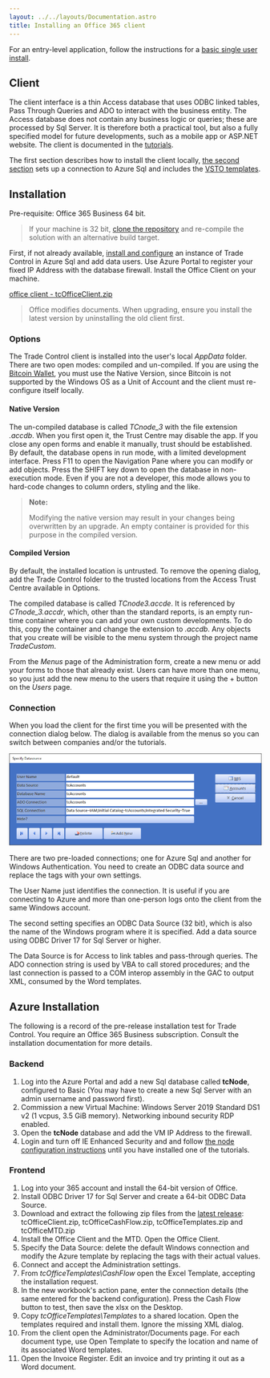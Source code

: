 ```yaml
---
layout: ../../layouts/Documentation.astro
title: Installing an Office 365 client
---
```


For an entry-level application, follow the instructions for a [basic single user install](/tutorials/installing-local).

## Client

The client interface is a thin Access database that uses ODBC linked tables, Pass Through Queries and ADO to interact with the business entity. The Access database does not contain any business logic or queries; these are processed by Sql Server. It is therefore both a practical tool, but also a fully specified model for future developments, such as a mobile app or ASP.NET website. The client is documented in the [tutorials](/tutorials/services).

The first section describes how to install the client locally, [the second section](#azure-installation) sets up a connection to Azure Sql and includes the [VSTO templates](/tutorials/installing-vsto).

## Installation

Pre-requisite: Office 365 Business 64 bit. 

> If your machine is 32 bit, [clone the repository](https://github.com/tradecontrol/office)  and re-compile the solution with an alternative build target.

First, if not already available, [install and configure](/tutorials/installing-sqlnode) an instance of Trade Control in Azure Sql and add data users. Use Azure Portal to register your fixed IP Address with the database firewall. Install the Office Client on your machine.

[office client - tcOfficeClient.zip](https://github.com/tradecontrol/office/releases)

> Office modifies documents. When upgrading, ensure you install the latest version by uninstalling the old client first.

### Options

The Trade Control client is installed into the user's local _AppData_ folder. There are two open modes: compiled and un-compiled. If you are using the [Bitcoin Wallet](/tutorials/bitcoin), you must use the Native Version, since Bitcoin is not supported by the Windows OS as a Unit of Account and the client must re-configure itself locally.

#### Native Version

The un-compiled database is called _TCnode_3_ with the file extension _.accdb_. When you first open it, the Trust Centre may disable the app. If you close any open forms and enable it manually, trust should be established. By default, the database opens in run mode, with a limited development interface. Press F11 to open the Navigation Pane where you can modify or add objects. Press the SHIFT key down to open the database in non-execution mode. Even if you are not a developer, this mode allows you to hard-code changes to column orders, styling and the like. 

> **Note:**
> 
>Modifying the native version may result in your changes being overwritten by an upgrade. An empty container is provided for this purpose in the compiled version.  

#### Compiled Version

By default, the installed location is untrusted. To remove the opening dialog, add the Trade Control folder to the trusted locations from the Access Trust Centre available in Options.

The compiled database is called _TCnode3.accde_. It is referenced by _CTnode_3.accdr_, which, other than the standard reports, is an empty run-time container where you can add your own custom developments. To do this, copy the container and change the extension to _.accdb_. Any objects that you create will be visible to the menu system through the project name _TradeCustom_.

From the _Menus_ page of the Administration form, create a new menu or add your forms to those that already exist. Users can have more than one menu, so you just add the new menu to the users that require it using the + button on the _Users_ page.


### Connection

When you load the client for the first time you will be presented with the connection dialog below. The dialog is available from the menus so you can switch between companies and/or the tutorials.

![Connection](/images/accounts_connection.png)

There are two pre-loaded connections; one for Azure Sql and another for Windows Authentication. You need to create an ODBC data source and replace the tags with your own settings.

The User Name just identifies the connection. It is useful if you are connecting to Azure and more than one-person logs onto the client from the same Windows account. 

The second setting specifies an ODBC Data Source (32 bit), which is also the name of the Windows program where it is specified. Add a data source using ODBC Driver 17 for Sql Server or higher. 

The Data Source is for Access to link tables and pass-through queries. The ADO connection string is used by VBA to call stored procedures; and the last connection is passed to a COM interop assembly in the GAC to output XML, consumed by the Word templates. 

## Azure Installation

The following is a record of the pre-release installation test for Trade Control. You require an Office 365 Business subscription. Consult the installation documentation for more details.

### Backend

1. Log into the Azure Portal and add a new Sql database called **tcNode**, configured to Basic (You may have to create a new Sql Server with an admin username and password first).
2. Commission a new Virtual Machine: Windows Server 2019 Standard DS1 v2 (1 vcpus, 3.5 GiB memory). Networking inbound security RDP enabled.
3. Open the **tcNode** database and add the VM IP Address to the firewall.
4. Login and turn off IE Enhanced Security and and follow [the node configuration instructions](/tutorials/installing-sqlnode) until you have installed one of the tutorials. 

### Frontend

1. Log into your 365 account and install the 64-bit version of Office.
2. Install ODBC Driver 17 for Sql Server and create a 64-bit ODBC Data Source.
3. Download and extract the following zip files from the [latest release](https://github.com/tradecontrol/office/releases): tcOfficeClient.zip, tcOfficeCashFlow.zip, tcOfficeTemplates.zip and tcOfficeMTD.zip
4. Install the Office Client and the MTD. Open the Office Client.
5. Specify the Data Source: delete the default Windows connection and modify the Azure template by replacing the tags with their actual values.
6. Connect and accept the Administration settings.
7. From _tcOfficeTemplates\CashFlow_ open the Excel Template, accepting the installation request. 
8. In the new workbook's action pane, enter the connection details (the same entered for the backend configuration). Press the Cash Flow button to test, then save the xlsx on the Desktop.
9. Copy _tcOfficeTemplates\Templates_ to a shared location. Open the templates required and install them. Ignore the missing XML dialog.
10. From the client open the Administrator/Documents page. For each document type, use Open Template to specify the location and name of its associated Word templates.
11. Open the Invoice Register. Edit an invoice and try printing it out as a Word document.
